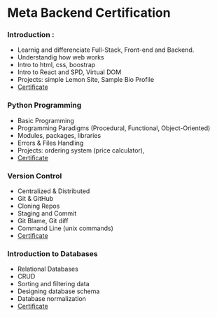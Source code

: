 # Meta Backend Certification

### Introduction :

- Learnig and differenciate Full-Stack, Front-end and Backend.
- Understandig how web works
- Intro to html, css, boostrap
- Intro to React and SPD, Virtual DOM
- Projects: simple Lemon Site, Sample Bio Profile
- [Certificate](https://coursera.org/share/aea907d04b5351160f50beb88f973a85)

### Python Programming

- Basic Programming
- Programming Paradigms (Procedural, Functional, Object-Oriented)
- Modules, packages, libraries
- Errors & Files Handling
- Projects: ordering system (price calculator),
- [Certificate](https://coursera.org/share/c51f493e622f304c310f678928d80947)

### Version Control

- Centralized & Distributed
- Git & GitHub
- Cloning Repos
- Staging and Commit
- Git Blame, Git diff
- Command Line (unix commands)
- [Certificate](https://coursera.org/share/0bc3280031489d55f89fe873e46a4a3f)

### Introduction to Databases

- Relational Databases
- CRUD
- Sorting and filtering data
- Designing database schema
- Database normalization
- [Certificate](https://coursera.org/share/c862abbb5fca7eeb115a01adf9ad0615)